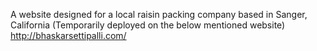 A website designed for a local raisin packing company based in Sanger, California (Temporarily deployed on the below mentioned website) http://bhaskarsettipalli.com/
